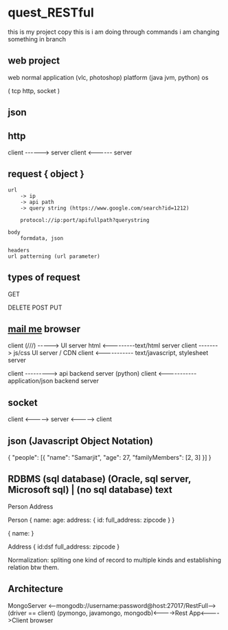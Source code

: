 # quest_RESTful  
this is my project copy
this is i am doing through commands
i am changing something in branch

web project
-----------
web normal application (vlc, photoshop)
platform (java jvm, python)
os

(
    tcp
    http,
    socket
)

json
-----

http
-----
client ------> server
client <------ server

request { object }
------------------
    url
        -> ip
        -> api path
        -> query string (https://www.google.com/search?id=1212)

        protocol://ip:port/apifullpath?querystring

    body
        formdata, json

    headers
    url patterning (url parameter)

types of request
----------------
GET

DELETE
POST
PUT


<a href="mailto:ranjit@google.com">mail me</a>
browser
-------
client (///) -----> UI server
html <---------text/html server
client -------> js/css UI server / CDN
client <----------- text/javascript, stylesheet server

client ---------> api backend server (python)
client <-----------application/json backend server

socket
------
client <-----> server <-----> client

json (Javascript Object Notation)
---------------------------------
{
  "people": [{
    "name": "Samarjit",
    "age": 27,
    "familyMembers": [2, 3]
  }]
}

RDBMS (sql database) (Oracle, sql server, Microsoft sql) | (no sql database) text
---------------------------------------------------------------------------------
Person
Address

Person
{
    name:
    age:
    address: {
        id:
        full_address:
        zipcode
    }
}

{
    name:
}

Address
{
    id:dsf
    full_address:
    zipcode
}

Normalization: spliting one kind of record to multiple kinds and establishing relation btw them.

Architecture
----------------
MongoServer <--mongodb://username:password@host:27017/RestFull--> (driver == client) (pymongo, javamongo, mongodb)<---->Rest App<---->Client browser
